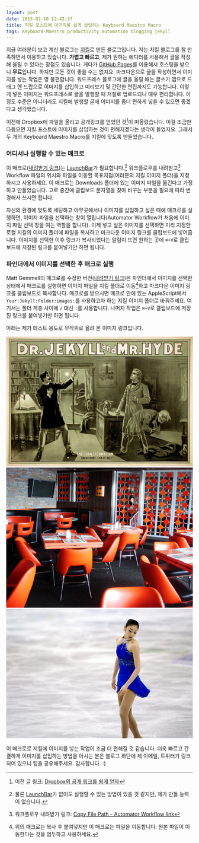 ```yaml
---
layout: post
date: 2015-02-10 12:42:37
title: 지킬 포스트에 이미지를 쉽게 삽입하는 Keyboard Maestro Macro
tags: Keyboard-Maestro productivity automation blogging jekyll
---
```


지금 여러분이 보고 계신 블로그는 [지킬](http://jekyllrb-ko.github.io/ "Jekyll • 심플하고 블로그 지향적인 정적 사이트")로 만든 블로그입니다. 저는 지킬 블로그를 참 만족하면서 이용하고 있습니다. **가볍고 빠르고**, 제가 원하는 에디터를 사용해서 글을 작성해 올릴 수 있다는 장점도 있습니다. 게다가 [GitHub Pages](https://pages.github.com/ "GitHub Pages")를 이용해서 호스팅을 받으니 **무료**입니다. 하지만 모든 것이 좋을 수는 없지요. 마크다운으로 글을 작성하면서 이미지를 넣는 작업은 영 불편합니다. 워드프레스 블로그에 글을 올릴 때는 글쓰기 앱으로 드래그 앤 드랍으로 이미지를 삽입하고 미리보기 및 간단한 편집까지도 가능합니다. 이렇게 넣은 이미지는 워드프레스로 글을 발행할 때 저절로 업로드되니 매우 편리합니다. 이 정도 수준은 아니더라도 지킬에 발행할 글에 이미지를 좀더 편하게 넣을 수 있으면 좋겠다고 생각했습니다.

이전에 Dropbox에 파일을 올리고 공개링크를 얻었던 것[^1]이 떠올랐습니다. 이걸 조금만 다듬으면 지킬 포스트에 이미지를 삽입하는 것이 편해지겠다는 생각이 들었지요. 그래서 두 개의 Keyboard Maestro Macro를 지킬에 맞도록 만들었습니다.

### 어디서나 실행할 수 있는 매크로
이 매크로([내려받기 링크](http://dl.dropboxusercontent.com/u/18183807/Copy%20Jekyll%20Image%20markdown%20link.kmmacros))는 [LaunchBar][7011-0001]가 필요합니다.[^2] 워크플로우를 내려받고[^3] Workflow 파일의 위치와 파일을 이동할 목표지점(여러분의 지킬 이미지 폴더)을 지정하시고 사용하세요. 이 매크로는 Downloads 폴더에 있는 이미지 파일을 옮긴다고 가정하고 만들었습니다. 고로 중간에 클립보드 문자열을 찾아 바꾸는 부분을 필요에 따라 변경해서 쓰시면 됩니다.

자신의 환경에 맞도록 세팅하고 아무곳에서나 이미지를 삽입하고 싶은 때에 매크로를 실행하면, 이미지 파일을 선택하는 창이 열립니다(Automator Workflow가 처음에 이미지 파일 선택 창을 여는 역할을 합니다). 이제 넣고 싶은 이미지를 선택하면 미리 지정한 로컬 지킬의 이미지 폴더에 파일을 복사하고 마크다운 이미지 링크를 클립보드에 넣어줍니다. 이미지를 선택한 이후 링크가 복사되었다는 알림이 뜨면 원하는 곳에 `⌘+V`로 클립보드에 저장된 링크를 붙여넣기만 하면 됩니다.

### 파인더에서 이미지를 선택한 후 매크로 실행
Matt Gemmell의 매크로를 수정한 버전([내려받기 링크](http://dl.dropboxusercontent.com/u/18183807/Jekyll%20image%20file%20and%20get%20link%20copy.kmmacros))은 파인더에서 이미지를 선택한 상태에서 매크로를 실행하면 이미지 파일을 지킬 폴더로 이동[^4]하고 마크다운 이미지 링크를 클립보드로 복사합니다. 매크로를 받으시면 매크로 안에 있는 AppleScript에서 `Your:Jekyll:Folder:images:`를 사용하고자 하는 지킬 이미지 폴더로 바꿔주세요. 여기서는 폴더 계층 사이에 `/` 대신 `:`를 사용합니다. 나머지 작업은 `⌘+V`로 클립보드에 저장된 링크를 붙여넣기만 하면 됩니다.

아래는 제가 테스트 용도로 무작위로 올려 본 이미지 링크입니다.

![](/images/1280px-Dr_Jekyll_and_Mr_Hyde_poster_edit2.jpg)
![](/images/848739290_52a4d43225_b.jpg)
![](/images/4868556779_d0ddb0b03d_b.jpg)

이 매크로로 지킬에 이미지를 넣는 작업이 조금 더 편해질 것 같습니다. 더욱 빠르고 간결하게 이미지를 삽입하는 방법을 아시는 분은 블로그 하단에 제 이메일, 트위터가 링크되어 있으니 팁을 공유해주세요. 감사합니다. :)

[^1]: 이전 글 링크: [Dropbox의 공개 링크를 쉽게 얻자](http://halryang.net/getsharableurl/ "Copy Dropbox public link url to Clipboard - Keyboard Maestro Macro")

[^2]: 물론 [LaunchBar][7011-0001]가 없이도 실행할 수 있는 방법이 있을 것 같지만, 제가 만들 능력이 없습니다.

[^3]:  워크플로우 내려받기 링크: [Copy File Path - Automator Workflow link](http://dl.dropboxusercontent.com/u/18183807/CopyFilePath.workflow)

[^4]: 위의 매크로는 복사 후 붙여넣지만 이 매크로는 파일을 이동합니다. 원본 파일이 이동한다는 것을 염두하고 사용하세요.

[7011-0001]: http://www.obdev.at/products/launchbar/
